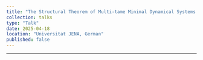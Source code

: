 ```yaml
---
title: "The Structural Theorem of Multi-tame Minimal Dynamical Systems for General groups"
collection: talks
type: "Talk"
date: 2025-04-18
location: "Universitat JENA, German"
published: false
---
```


---


